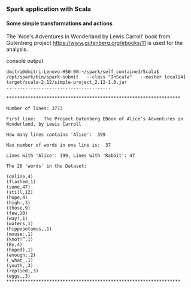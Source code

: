 ### Spark application with Scala 

#### Some simple transformations and actions

The 'Aice's Adventures in Wonderland by Lewis 
Carroll' book from Gutenberg project 
https://www.gutenberg.org/ebooks/11 is used for the analysis. 

console output

```
dmitri@dmitri-Lenovo-H50-00:~/spark/self_contained/Scala$ /opt/spark/bin/spark-submit   --class "InScala"   --master local[4]  target/scala-2.12/simple-project_2.12-1.0.jar
.......................................

*****************************************************************

Number of lines: 3773

First line:   The Project Gutenberg EBook of Alice’s Adventures in Wonderland, by Lewis Carroll

How many lines contains 'Alice':  399

Max number of words in one line is:  37

Lines with 'Alice': 399, Lines with 'Rabbit': 47

The 20 'words' in the Dataset: 

(online,4)
(flashed,1)
(some,47)
(still,12)
(hope,4)
(high:,3)
(those,9)
(few,10)
(way!,1)
(waters,1)
(hippopotamus,,1)
(mouse:,1)
(knot!”,1)
(By,4)
(hoped),1)
(enough;,2)
(_what_,1)
(youth,,3)
(replied;,3)
(eggs,,3)
*****************************************************************
```
